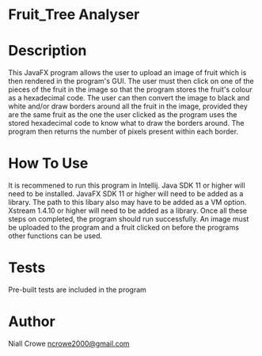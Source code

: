 # Fruit_Tree Analyser

# Description
This JavaFX program allows the user to upload an image of fruit which is then rendered in the program's GUI. The user must then click on one of the pieces of the fruit in the image so that the program stores the fruit's colour as a hexadecimal code. The user can then convert the image to black and white and/or draw borders around all the fruit in the image, provided they are the same fruit as the one the user clicked as the program uses the stored hexadecimal code to know what to draw the borders around. The program then returns the number of pixels present within each border.

# How To Use
It is recommened to run this program in Intellij. Java SDK 11 or higher will need to be installed. JavaFX SDK 11 or higher will need to be added as a library. The path to this libary also may have to be added as a VM option. Xstream 1.4.10 or higher will need to be added as a library. Once all these steps on completed, the program should run successfully. An image must be uploaded to the program and a fruit clicked on before the programs other functions can be used.

# Tests
Pre-built tests are included in the program

# Author
Niall Crowe
ncrowe2000@gmail.com
